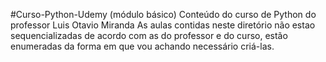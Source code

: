 #Curso-Python-Udemy (módulo básico) Conteúdo do curso de Python do professor Luis Otavio Miranda As aulas contidas neste diretório não estao sequencializadas de acordo com as do professor e do curso, estão enumeradas da forma em que vou achando necessário criá-las.

